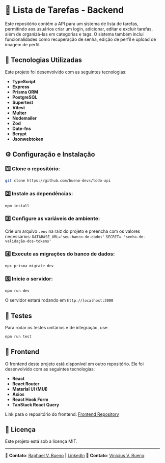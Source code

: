 # 📌 Lista de Tarefas - Backend

Este repositório contém a API para um sistema de lista de tarefas, permitindo aos usuários criar um login, adicionar, editar e excluir tarefas, além de organizá-las em categorias e tags. O sistema também inclui funcionalidades como recuperação de senha, edição de perfil e upload de imagem de perfil.

## 🚀 Tecnologias Utilizadas

Este projeto foi desenvolvido com as seguintes tecnologias:

- **TypeScript**
- **Express**
- **Prisma ORM**
- **PostgreSQL**
- **Supertest**
- **Vitest**
- **Multer**
- **Nodemailer**
- **Zod**
- **Date-fns**
- **Bcrypt**
- **Jsonwebtoken**

## ⚙️ Configuração e Instalação

### 1️⃣ Clone o repositório:

```bash
git clone https://github.com/bueno-devs/todo-api
```

### 2️⃣ Instale as dependências:

```bash
npm install
```

### 3️⃣ Configure as variáveis de ambiente:

Crie um arquivo `.env` na raiz do projeto e preencha com os valores necessários:
`DATABASE_URL='seu-banco-de-dados'`
`SECRET= 'senha-de-validação-dos-tokens'`

### 4️⃣ Execute as migrações do banco de dados:

```bash
npx prisma migrate dev
```

### 5️⃣ Inicie o servidor:

```bash
npm run dev
```

O servidor estará rodando em `http://localhost:3000`

## 🧪 Testes

Para rodar os testes unitários e de integração, use:

```bash
npm run test
```

## 🎨 Frontend

O frontend deste projeto está disponível em outro repositório. Ele foi desenvolvido com as seguintes tecnologias:

- **React**
- **React Router**
- **Material UI (MUI)**
- **Axios**
- **React Hook Form**
- **TanStack React Query**

Link para o repositório do frontend: [Frontend Repository](https://github.com/RaphaVBueno/todo-app)

## 📜 Licença

Este projeto está sob a licença MIT.

---

🔗 **Contato**: [Raphael V. Bueno](https://github.com/RaphaVBueno) | [LinkedIn](https://www.linkedin.com/in/raphael-vieira-bueno-41323a332/)
🔗 **Contato**: [Vinicius V. Bueno](https://github.com/ViniciusVBueno)
